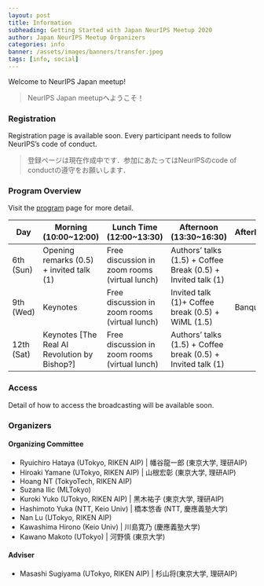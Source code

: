 ```yaml
---
layout: post
title: Information
subheading: Getting Started with Japan NeurIPS Meetup 2020
author: Japan NeurIPS Meetup Organizers
categories: info
banner: /assets/images/banners/transfer.jpeg
tags: [info, social]
---
```


Welcome to NeurIPS Japan meetup! 
> NeurIPS Japan meetupへようこそ！

### Registration
Registration page is available soon. Every participant needs to follow NeurIPS’s code of conduct. 
> 登録ページは現在作成中です．参加にあたってはNeurIPSのcode of conductの遵守をお願いします．

### Program Overview

Visit the [program](/program.html) page for more detail.

| Day | Morning (10:00~12:00) | Lunch Time (12:00~13:30) | Afternoon (13:30~16:30) | Afterhours  |
| ---------- | -------------------------------------------- | --------------------------------------------- | ------------------------------------------------------------- | ------- |
| 6th (Sun)  | Opening remarks (0.5) + invited talk (1)     | Free discussion in zoom rooms (virtual lunch) | Authors’ talks (1.5) + Coffee Break (0.5) + Invited talk (1)  |         |
| 9th (Wed)  | Keynotes                                     | Free discussion in zoom rooms (virtual lunch) | Invited talk (1)+ Coffee break (0.5) + WiML (1.5)             | Banquet |
| 12th (Sat) | Keynotes [The Real AI Revolution by Bishop?] | Free discussion in zoom rooms (virtual lunch) | Authors’ talks (1.5) +  Coffee break (0.5) + Invited talk (1) |         |

### Access

Detail of how to access the broadcasting will be available soon.


### Organizers
#### Organizing Committee 
- Ryuichiro Hataya (UTokyo, RIKEN AIP) \| 幡谷龍一郎 (東京大学, 理研AIP)
- Hiroaki Yamane (UTokyo, RIKEN AIP) \| 山根宏彰 (東京大学, 理研AIP)
- Hoang NT (TokyoTech, RIKEN AIP)
- Suzana Ilic (MLTokyo)
- Kuroki Yuko (UTokyo, RIKEN AIP) \| 黒木祐子 (東京大学, 理研AIP)
- Hashimoto Yuka (NTT, Keio Univ) \| 橋本悠香 (NTT, 慶應義塾大学)
- Nan Lu (UTokyo, RIKEN AIP)
- Kawashima Hirono (Keio Univ) \| 川島寛乃 (慶應義塾大学)
- Kawano Makoto (UTokyo) \| 河野慎 (東京大学)

#### Adviser
- Masashi Sugiyama (UTokyo, RIKEN AIP)  \| 杉山将(東京大学, 理研AIP)

